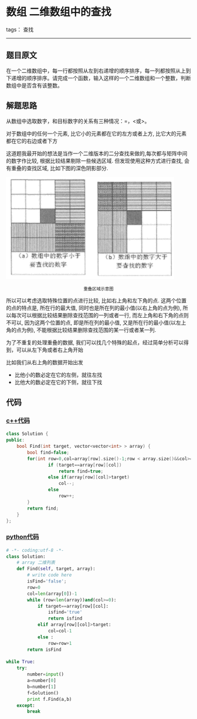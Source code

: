 # 数组 二维数组中的查找

tags： 查找

---

## 题目原文
在一个二维数组中，每一行都按照从左到右递增的顺序排序，每一列都按照从上到下递增的顺序排序。请完成一个函数，输入这样的一个二维数组和一个整数，判断数组中是否含有该整数。

## 解题思路
从数组中选取数字，和目标数字的关系有三种情况：=，<或>。

对于数组中的任何一个元素, 比它小的元素都在它的左方或者上方, 比它大的元素都在它的右边或者下方

这道题我最开始的想法是当作一个二维版本的二分查找来做的,每次都与矩阵中间的数字作比较, 根据比较结果剔除一些候选区域. 但发现使用这种方式进行查找, 会有重叠的查找区域, 比如下图的深色阴影部分. 

![重叠区域示意图][1]
<center><small> 重叠区域示意图</small></center>

所以可以考虑选取特殊位置的点进行比较, 比如右上角和左下角的点. 这两个位置的点的特点是, 所在行的最大值, 同时也是所在列的最小值(以右上角的点为例), 所以每次可以根据比较结果删除查找范围的一列或者一行, 而左上角和右下角的点则不可以, 因为这两个位置的点, 即是所在列的最小值, 又是所在行的最小值(以左上角的点为例), 不能根据比较结果删除查找范围的某一行或者某一列.

为了不重复的处理重叠的数据, 我们可以找几个特殊的起点，经过简单分析可以得到，可以从左下角或者右上角开始

比如我们从右上角的数据开始出发

 + 比他小的数必定在它的左侧，就往左找
 + 比他大的数必定在它的下侧，就往下找

## 代码

### [c++代码](./src/cpp/二维数组中的查找.cpp)

```c++
class Solution {
public:
    bool Find(int target, vector<vector<int> > array) {
        bool find=false;
        for(int row=0,col=array[row].size()-1;row < array.size()&&col>=0;){
                if (target==array[row][col])
                    return find=true;
                else if(array[row][col]>target)
                    col--;
                else
                    row++;
        }
        return find;
    }
};
```

### [python代码](./src/python/二维数组中的查找.py)

```python
# -*- coding:utf-8 -*-
class Solution:
    # array 二维列表
    def Find(self, target, array):
        # write code here
        isFind='false';
        row=0
        col=len(array[0])-1
        while (row<len(array))and(col>=0):
            if target==array[row][col]:
                isfind='true'
                return isfind
            elif array[row][col]>target:
                col=col-1
            else :
                row=row+1
        return isFind

while True:
    try:
        number=input()
        a=number[0]
        b=number[1]
        f=Solution()
        print f.Find(a,b)
    except:
        break
```

[1]:./img/重叠区域示意图.png